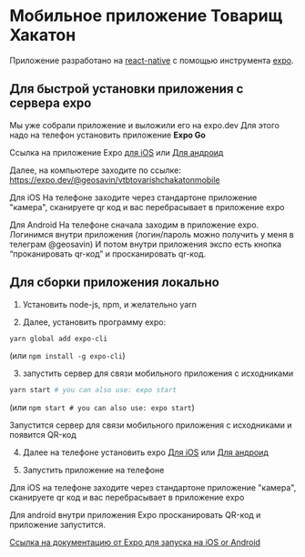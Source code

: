 # Мобильное приложение Товарищ Хакатон

Приложение разработано на [react-native](https://reactnative.dev) с помощью инструмента [expo](https://expo.dev).

## Для быстрой установки приложения с сервера expo
Мы уже собрали приложение и выложили его на expo.dev
Для этого надо на телефон установить приложение **Expo Go**

Ссылка на приложение Expo [для iOS](https://apps.apple.com/app/apple-store/id982107779) или [Для андроид](https://play.google.com/store/apps/details?id=host.exp.exponent)

Далее, на компьютере заходите по ссылке:
https://expo.dev/@geosavin/vtbtovarishchakatonmobile

Для iOS
На телефоне заходите через стандартоне приложение "камера", сканируете qr код и вас перебрасывает в приложение expo

Для Android
На телефоне сначала заходим в приложение expo. Логинимся внутри приложения (логин/пароль можно получить у меня в телеграм @geosavin)
И потом внутри приложения экспо есть кнопка “проканировать qr-код” и просканировать qr-код.




## Для сборки приложения локально
1. Установить node-js, npm, и желательно yarn


2. Далее, установить программу expo:

```bash
yarn global add expo-cli
```
(или `npm install -g expo-cli`)

3. запустить сервер для связи мобильного приложения с исходниками
```bash
yarn start # you can also use: expo start
```
(или `npm start # you can also use: expo start`)

Запустится сервер для связи мобильного приложения с исходниками и появится QR-код


4. Далее на телефоне установить expo [Для iOS](https://apps.apple.com/app/apple-store/id982107779) или [Для андроид](https://play.google.com/store/apps/details?id=host.exp.exponent)

5. Запустить приложение на телефоне

Для iOS на телефоне заходите через стандартоне приложение "камера", сканируете qr код и вас перебрасывает в приложение expo

Для android внутри приложения Expo просканировать QR-код и приложение запустится.


[Ссылка на документацию от Expo для запуска на iOS or Android](https://docs.expo.dev/get-started/installation/#2-expo-go-app-for-ios-and)
